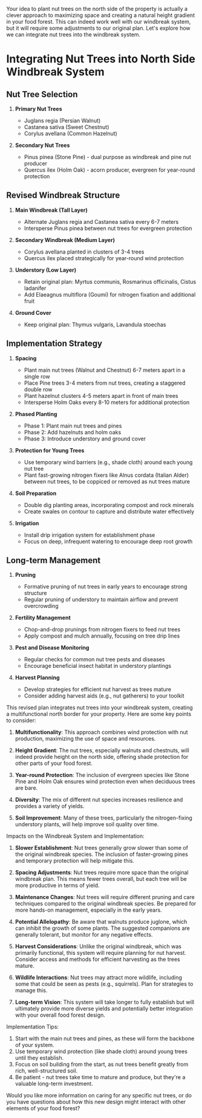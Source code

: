 Your idea to plant nut trees on the north side of the property is actually a clever approach to maximizing space and creating a natural height gradient in your food forest. This can indeed work well with our windbreak system, but it will require some adjustments to our original plan. Let's explore how we can integrate nut trees into the windbreak system.





# Integrating Nut Trees into North Side Windbreak System

## Nut Tree Selection

1. **Primary Nut Trees**
   - Juglans regia (Persian Walnut)
   - Castanea sativa (Sweet Chestnut)
   - Corylus avellana (Common Hazelnut)

2. **Secondary Nut Trees**
   - Pinus pinea (Stone Pine) - dual purpose as windbreak and pine nut producer
   - Quercus ilex (Holm Oak) - acorn producer, evergreen for year-round protection

## Revised Windbreak Structure

1. **Main Windbreak (Tall Layer)**
   - Alternate Juglans regia and Castanea sativa every 6-7 meters
   - Intersperse Pinus pinea between nut trees for evergreen protection

2. **Secondary Windbreak (Medium Layer)**
   - Corylus avellana planted in clusters of 3-4 trees
   - Quercus ilex placed strategically for year-round wind protection

3. **Understory (Low Layer)**
   - Retain original plan: Myrtus communis, Rosmarinus officinalis, Cistus ladanifer
   - Add Elaeagnus multiflora (Goumi) for nitrogen fixation and additional fruit

4. **Ground Cover**
   - Keep original plan: Thymus vulgaris, Lavandula stoechas

## Implementation Strategy

1. **Spacing**
   - Plant main nut trees (Walnut and Chestnut) 6-7 meters apart in a single row
   - Place Pine trees 3-4 meters from nut trees, creating a staggered double row
   - Plant hazelnut clusters 4-5 meters apart in front of main trees
   - Intersperse Holm Oaks every 8-10 meters for additional protection

2. **Phased Planting**
   - Phase 1: Plant main nut trees and pines
   - Phase 2: Add hazelnuts and holm oaks
   - Phase 3: Introduce understory and ground cover

3. **Protection for Young Trees**
   - Use temporary wind barriers (e.g., shade cloth) around each young nut tree
   - Plant fast-growing nitrogen fixers like Alnus cordata (Italian Alder) between nut trees, to be coppiced or removed as nut trees mature

4. **Soil Preparation**
   - Double dig planting areas, incorporating compost and rock minerals
   - Create swales on contour to capture and distribute water effectively

5. **Irrigation**
   - Install drip irrigation system for establishment phase
   - Focus on deep, infrequent watering to encourage deep root growth

## Long-term Management

1. **Pruning**
   - Formative pruning of nut trees in early years to encourage strong structure
   - Regular pruning of understory to maintain airflow and prevent overcrowding

2. **Fertility Management**
   - Chop-and-drop prunings from nitrogen fixers to feed nut trees
   - Apply compost and mulch annually, focusing on tree drip lines

3. **Pest and Disease Monitoring**
   - Regular checks for common nut tree pests and diseases
   - Encourage beneficial insect habitat in understory plantings

4. **Harvest Planning**
   - Develop strategies for efficient nut harvest as trees mature
   - Consider adding harvest aids (e.g., nut gatherers) to your toolkit



This revised plan integrates nut trees into your windbreak system, creating a multifunctional north border for your property. Here are some key points to consider:

1. **Multifunctionality**: This approach combines wind protection with nut production, maximizing the use of space and resources.

2. **Height Gradient**: The nut trees, especially walnuts and chestnuts, will indeed provide height on the north side, offering shade protection for other parts of your food forest.

3. **Year-round Protection**: The inclusion of evergreen species like Stone Pine and Holm Oak ensures wind protection even when deciduous trees are bare.

4. **Diversity**: The mix of different nut species increases resilience and provides a variety of yields.

5. **Soil Improvement**: Many of these trees, particularly the nitrogen-fixing understory plants, will help improve soil quality over time.

Impacts on the Windbreak System and Implementation:

1. **Slower Establishment**: Nut trees generally grow slower than some of the original windbreak species. The inclusion of faster-growing pines and temporary protection will help mitigate this.

2. **Spacing Adjustments**: Nut trees require more space than the original windbreak plan. This means fewer trees overall, but each tree will be more productive in terms of yield.

3. **Maintenance Changes**: Nut trees will require different pruning and care techniques compared to the original windbreak species. Be prepared for more hands-on management, especially in the early years.

4. **Potential Allelopathy**: Be aware that walnuts produce juglone, which can inhibit the growth of some plants. The suggested companions are generally tolerant, but monitor for any negative effects.

5. **Harvest Considerations**: Unlike the original windbreak, which was primarily functional, this system will require planning for nut harvest. Consider access and methods for efficient harvesting as the trees mature.

6. **Wildlife Interactions**: Nut trees may attract more wildlife, including some that could be seen as pests (e.g., squirrels). Plan for strategies to manage this.

7. **Long-term Vision**: This system will take longer to fully establish but will ultimately provide more diverse yields and potentially better integration with your overall food forest design.

Implementation Tips:

1. Start with the main nut trees and pines, as these will form the backbone of your system.
2. Use temporary wind protection (like shade cloth) around young trees until they establish.
3. Focus on soil building from the start, as nut trees benefit greatly from rich, well-structured soil.
4. Be patient - nut trees take time to mature and produce, but they're a valuable long-term investment.

Would you like more information on caring for any specific nut trees, or do you have questions about how this new design might interact with other elements of your food forest?​​​​​​​​​​​​​​​​